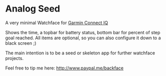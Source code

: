 # Analog Seed

A very minimal Watchface for [Garmin Connect IQ](http://developer.garmin.com/connect-iq/) 

Shows the time, a topbar for battery status, bottom bar for percent of step goal reached. All items are optional, so you can also configure it down to a black screen ;)

The main intention is to be a seed or skeleton app for further watchface projects.

Feel free to tip me here: http://www.paypal.me/backface
